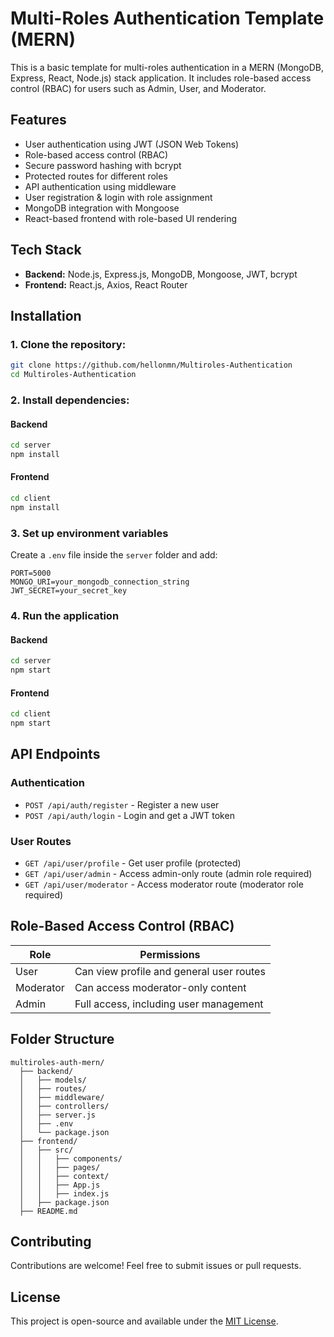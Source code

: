 # Multi-Roles Authentication Template (MERN)

This is a basic template for multi-roles authentication in a MERN (MongoDB, Express, React, Node.js) stack application. It includes role-based access control (RBAC) for users such as Admin, User, and Moderator.

## Features
- User authentication using JWT (JSON Web Tokens)
- Role-based access control (RBAC)
- Secure password hashing with bcrypt
- Protected routes for different roles
- API authentication using middleware
- User registration & login with role assignment
- MongoDB integration with Mongoose
- React-based frontend with role-based UI rendering

## Tech Stack
- **Backend:** Node.js, Express.js, MongoDB, Mongoose, JWT, bcrypt
- **Frontend:** React.js, Axios, React Router

## Installation

### 1. Clone the repository:
```sh
git clone https://github.com/hellonmn/Multiroles-Authentication
cd Multiroles-Authentication
```

### 2. Install dependencies:
#### Backend
```sh
cd server
npm install
```
#### Frontend
```sh
cd client
npm install
```

### 3. Set up environment variables
Create a `.env` file inside the `server` folder and add:
```env
PORT=5000
MONGO_URI=your_mongodb_connection_string
JWT_SECRET=your_secret_key
```

### 4. Run the application
#### Backend
```sh
cd server
npm start
```
#### Frontend
```sh
cd client
npm start
```

## API Endpoints
### Authentication
- `POST /api/auth/register` - Register a new user
- `POST /api/auth/login` - Login and get a JWT token

### User Routes
- `GET /api/user/profile` - Get user profile (protected)
- `GET /api/user/admin` - Access admin-only route (admin role required)
- `GET /api/user/moderator` - Access moderator route (moderator role required)

## Role-Based Access Control (RBAC)
| Role       | Permissions                                      |
|------------|------------------------------------------------|
| User       | Can view profile and general user routes      |
| Moderator  | Can access moderator-only content            |
| Admin      | Full access, including user management       |

## Folder Structure
```
multiroles-auth-mern/
  ├── backend/
  │   ├── models/
  │   ├── routes/
  │   ├── middleware/
  │   ├── controllers/
  │   ├── server.js
  │   ├── .env
  │   └── package.json
  ├── frontend/
  │   ├── src/
  │   │   ├── components/
  │   │   ├── pages/
  │   │   ├── context/
  │   │   ├── App.js
  │   │   ├── index.js
  │   ├── package.json
  ├── README.md
```

## Contributing
Contributions are welcome! Feel free to submit issues or pull requests.

## License
This project is open-source and available under the [MIT License](LICENSE).